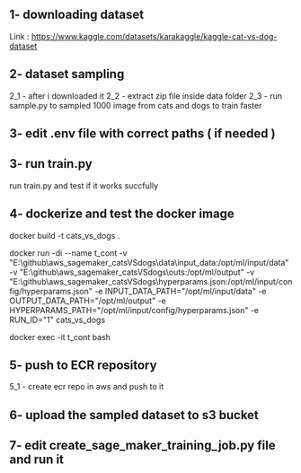 
## 1- downloading dataset

Link : https://www.kaggle.com/datasets/karakaggle/kaggle-cat-vs-dog-dataset

## 2- dataset sampling

2_1 - after i downloaded it 
2_2 - extract zip file inside data folder
2_3 - run sample.py to sampled 1000 image from cats and dogs to train faster

## 3- edit .env file with correct paths ( if needed )

## 3- run train.py

run train.py and test if it works succfully

## 4- dockerize and test the docker image

docker build -t cats_vs_dogs .


docker run -di --name t_cont -v "E:\github\aws_sagemaker_catsVSdogs\data\input_data:/opt/ml/input/data" -v "E:\github\aws_sagemaker_catsVSdogs\outs:/opt/ml/output" -v "E:\github\aws_sagemaker_catsVSdogs\hyperparams.json:/opt/ml/input/config/hyperparams.json" -e INPUT_DATA_PATH="/opt/ml/input/data" -e OUTPUT_DATA_PATH="/opt/ml/output" -e HYPERPARAMS_PATH="/opt/ml/input/config/hyperparams.json" -e RUN_ID="1" cats_vs_dogs

docker exec -it t_cont bash

## 5- push to ECR repository

5_1 - create ecr repo in aws and push to it

## 6- upload the sampled dataset to s3 bucket

## 7- edit create_sage_maker_training_job.py file and run it